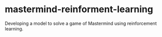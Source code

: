 # mastermind-reinforment-learning
Developing a model to solve a game of Mastermind using reinforcement learning.

